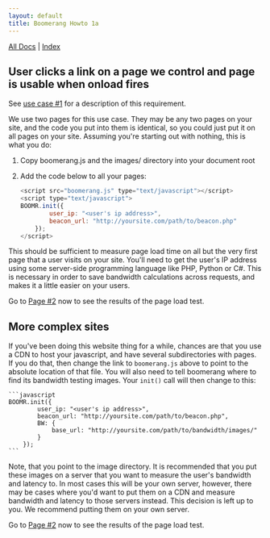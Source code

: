 ```yaml
---
layout: default 
title: Boomerang Howto 1a 
---
```


[All Docs](/) | [Index](index.html)

User clicks a link on a page we control and page is usable when onload fires
----------------------------------------------------------------------------

See [use case \#1](../use-cases.html#uc-1) for a description of this
requirement.

We use two pages for this use case. They may be any two pages on your
site, and the code you put into them is identical, so you could just put
it on all pages on your site. Assuming you're starting out with nothing,
this is what you do:

1.  Copy boomerang.js and the images/ directory into your document root
2.  Add the code below to all your pages:

    ```javascript
    <script src="boomerang.js" type="text/javascript"></script>
    <script type="text/javascript">
    BOOMR.init({
            user_ip: "<user's ip address>",
            beacon_url: "http://yoursite.com/path/to/beacon.php"
        });
    </script>
    ```

This should be sufficient to measure page load time on all but the very
first page that a user visits on your site. You'll need to get the
user's IP address using some server-side programming language like PHP,
Python or C\#. This is necessary in order to save bandwidth calculations
across requests, and makes it a little easier on your users.

Go to [Page \#2](howto-1a-page%232.html) now to see the results of the
page load test.

More complex sites
------------------

If you've been doing this website thing for a while, chances are that
you use a CDN to host your javascript, and have several subdirectories
with pages. If you do that, then change the link to `boomerang.js` above
to point to the absolute location of that file. You will also need to
tell boomerang where to find its bandwidth testing images. Your `init()`
call will then change to this:

    ```javascript
    BOOMR.init({
            user_ip: "<user's ip address>",
            beacon_url: "http://yoursite.com/path/to/beacon.php",
            BW: {
                base_url: "http://yoursite.com/path/to/bandwidth/images/"
            }
        });
    ```

Note, that you point to the image directory. It is recommended that you
put these images on a server that you want to measure the user's
bandwidth and latency to. In most cases this will be your own server,
however, there may be cases where you'd want to put them on a CDN and
measure bandwidth and latency to those servers instead. This decision is
left up to you. We recommend putting them on your own server.

Go to [Page \#2](howto-1a-page%232.html) now to see the results of the
page load test.
